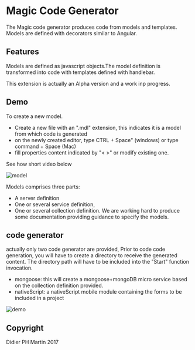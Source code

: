 # Magic Code Generator

The Magic code generator produces code from models and templates. Models are defined with decorators similar to Angular.

## Features

Models are defined as javascript objects.The model definition is transformed into code with templates defined with handlebar.

This extension is actually an Alpha version and a work inp progress.

## Demo
To create a new model. 
* Create a new file with an ".mdl" extension, this indicates it is a model from which code is generated
* on the newly created editor, type CTRL + Space" (windows) or type command + Space (Mac)
* fill  properties content indicated by "<  >" or modify existing one.

See how short video below

![model](http://netfolder.com/magicCode/CreateModel.gif)

Models comprises three parts:
* A server definition
* One or several service definition¸
* One or several collection definition.
We are working hard to produce some documentation providing guidance to specify the models.

## code generator
actually only two code generator are provided, Prior to code code generation, you will have to create a directory to receive the generated content. The directory path will have to be included into the "Start" function invocation.
* mongoose: this will create a mongoose+mongoDB micro service based on the collection definition provided.
* nativeScript: a nativeScript mobile module containing the forms to be included in a project

![demo](http://netfolder.com/magicCode/demo.gif)

## Copyright
Didier PH Martin 2017